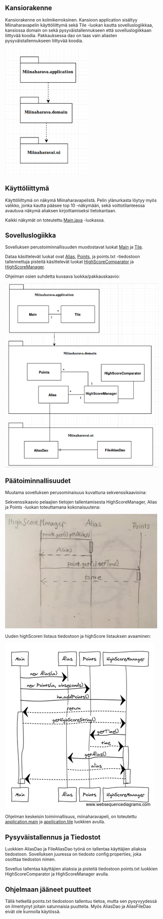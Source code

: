 ## Kansiorakenne

Kansiorakenne on kolmikerroksinen. Kansioon application sisältyy Miinaharavapelin käyttöliittymä sekä Tile -luokan kautta sovelluslogiikkaa, kansiossa domain on sekä pysyväistallennukseen että sovelluslogiikkaan liittyvää koodia. Pakkauksessa dao on taas vain aliasten pysyväistallennukseen liittyvää koodia.

<img src="https://github.com/ssuihko/ot-harjoitustyo/blob/master/dokumentaatio/kuvat/kansiot.png">

## Käyttöliittymä

Käyttöliittymä on näkymä Miinaharavapelistä. Pelin ylänurkasta löytyy myös valikko, jonka kautta pääsee top 10 -näkymään, sekä voittotilanteessa avautuva näkymä aliaksen kirjoittamiseksi tietokantaan. 

Kaikki näkymät on toteutettu [Main.java](https://github.com/ssuihko/ot-harjoitustyo/blob/master/Miinaharava/src/main/java/application/Main.java) -luokassa.

## Sovelluslogiikka

Sovelluksen perustoiminnallisuuden muodostavat luokat [Main](https://github.com/ssuihko/ot-harjoitustyo/blob/master/Miinaharava/src/main/java/application/Main.java) ja [Tile](https://github.com/ssuihko/ot-harjoitustyo/blob/master/Miinaharava/src/main/java/application/Tile.java). 

Dataa käsittelevät luokat ovat [Alias](https://github.com/ssuihko/ot-harjoitustyo/blob/master/Miinaharava/src/main/java/domain/Alias.java), [Points](https://github.com/ssuihko/ot-harjoitustyo/blob/master/Miinaharava/src/main/java/domain/Points.java), ja points.txt -tiedostoon tallennettuja pisteitä käsittelevät luokat [HighScoreComparator](https://github.com/ssuihko/ot-harjoitustyo/blob/master/Miinaharava/src/main/java/domain/HighScoreComparator.java) ja [HighScoreManager](https://github.com/ssuihko/ot-harjoitustyo/blob/master/Miinaharava/src/main/java/domain/HighScoreManager.java). 

Ohjelman osien suhdetta kuvaava luokka/pakkauskaavio:

<img src="https://github.com/ssuihko/ot-harjoitustyo/blob/master/dokumentaatio/kuvat/LuokkaPakkaus.png">

## Päätoiminnallisuudet

Muutama sovelluksen perusominaisuus kuvattuna sekvenssikaavioina:

Sekvenssikaavio pelaajien tietojen tallentamisesta HighScoreManager, Alias ja Points -luokan toteuttamana kokonaisuutena: 

<img src="https://github.com/ssuihko/ot-harjoitustyo/blob/master/dokumentaatio/kuvat/IMG_2830.jpg" width="500" heigth="550">

Uuden highScoren listaus tiedostoon ja highScore listauksen avaaminen:

<img src="https://github.com/ssuihko/ot-harjoitustyo/blob/master/dokumentaatio/kuvat/sekvenssikaav.png">

Ohjelman keskeisin toiminnallisuus, miinaharavapeli, on toteutettu [application.main](https://github.com/ssuihko/ot-harjoitustyo/blob/master/Miinaharava/src/main/java/application/Main.java) ja [application.tile](https://github.com/ssuihko/ot-harjoitustyo/blob/master/Miinaharava/src/main/java/application/Tile.java) luokkien avulla.

## Pysyväistallennus ja Tiedostot

Luokkien AliasDao ja FileAliasDao työnä on tallentaa käyttäjien aliaksia tiedostoon. Sovelluksen juuressa on tiedosto config:properties, joka osoittaa tiedoston nimen.  

Sovellus tallentaa käyttäjien aliaksia ja pisteitä tiedostoon points.txt luokkien HighScoreComparator ja HighScoreManager avulla.

## Ohjelmaan jääneet puutteet

Tällä hetkellä points.txt tiedostoon tallentuu tietoa, mutta sen pysyvyydessä on ilmentynyt joitain satunnaisia puutteita. Myös AliasDao ja AliasFileDao eivät ole ḱunnolla käytössä. 



